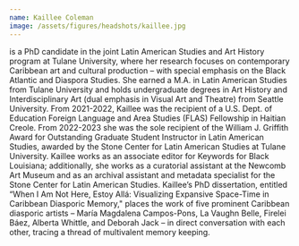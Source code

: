 ```yaml
---
name: Kaillee Coleman
image: /assets/figures/headshots/kaillee.jpg
---
```

is a PhD candidate in the joint Latin American Studies and Art History program at Tulane University, where her research focuses on contemporary Caribbean art and cultural production – with special emphasis on the Black Atlantic and Diaspora Studies. She earned a M.A. in Latin American Studies from Tulane University and holds undergraduate degrees in Art History and Interdisciplinary Art (dual emphasis in Visual Art and Theatre) from Seattle University. From 2021-2022, Kaillee was the recipient of a U.S. Dept. of Education Foreign Language and Area Studies (FLAS) Fellowship in Haitian Creole. From 2022-2023 she was the sole recipient of the William J. Griffith Award for Outstanding Graduate Student Instructor in Latin American Studies, awarded by the Stone Center for Latin American Studies at Tulane University. Kaillee works as an associate editor for Keywords for Black Louisiana; additionally, she works as a curatorial assistant at the Newcomb Art Museum and as an archival assistant and metadata specialist for the Stone Center for Latin American Studies. Kaillee’s PhD dissertation, entitled “When I Am Not Here, Estoy Allá: Visualizing Expansive Space-Time in Caribbean Diasporic Memory," places the work of five prominent Caribbean diasporic artists – María Magdalena Campos-Pons, La Vaughn Belle, Firelei Báez, Alberta Whittle, and Deborah Jack – in direct conversation with each other, tracing a thread of multivalent memory keeping.